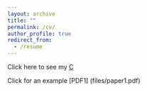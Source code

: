 ```yaml
---
layout: archive
title: ""
permalink: /cv/
author_profile: true
redirect_from:
  - /resume
---
```


Click here to see my [C](files/CV__Gonzalo_Contreras.pdf)

Click for an example [PDF1] (files/paper1.pdf) 


